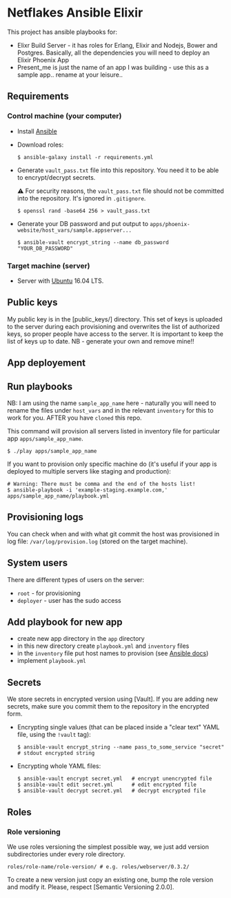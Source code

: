 # Netflakes Ansible Elixir

This project has ansible playbooks for:

* Elixr Build Server - it has roles for Erlang, Elixir and Nodejs, Bower and Postgres. Basically, all the dependencies you
will need to deploy an Elixir Phoenix App
* Present_me is just the name of an app I was building - use this as a sample app.. rename at your leisure..

## Requirements

### Control machine (your computer)

* Install [Ansible](https://www.ansible.com/)

* Download roles:

  ```shell
  $ ansible-galaxy install -r requirements.yml
  ```

* Generate `vault_pass.txt` file into this repository. You need it to be able to encrypt/decrypt secrets.

  :warning: For security reasons, the `vault_pass.txt` file should not be committed into the repository. It's ignored in `.gitignore`.

  ```shell
  $ openssl rand -base64 256 > vault_pass.txt
  ```

* Generate your DB password and put output to `apps/phoenix-website/host_vars/sample.appserver...`

  ```shell
  $ ansible-vault encrypt_string --name db_password "YOUR_DB_PASSWORD"
  ```

### Target machine (server)

* Server with [Ubuntu](https://www.ubuntu.com/) 16.04 LTS.

## Public keys

My public key is in the [public_keys/] directory. This set of keys is uploaded to the server during each provisioning
and overwrites the list of authorized keys, so proper people have access to the server. It is important to keep
the list of keys up to date. NB - generate your own and remove mine!!

## App deployement

## Run playbooks

NB: I am using the name `sample_app_name` here - naturally you will need to rename the files under `host_vars` and in the relevant `inventory` for this to work for you. AFTER you have `cloned` this repo.

This command will provision all servers listed in inventory file for particular app `apps/sample_app_name`.

```shell
$ ./play apps/sample_app_name
```

If you want to provision only specific machine do (it's useful if your app is deployed to multiple servers like staging and production):

```shell
# Warning: There must be comma and the end of the hosts list!
$ ansible-playbook -i 'example-staging.example.com,' apps/sample_app_name/playbook.yml
```

## Provisioning logs

You can check when and with what git commit the host was provisioned in log file: `/var/log/provision.log` (stored on the target machine).

## System users

There are different types of users on the server:

* `root` - for provisioning
* `deployer` - user has the sudo access

## Add playbook for new app

* create new app directory in the `app` directory
* in this new directory create `playbook.yml` and `inventory` files
* in the `inventory` file put host names to provision (see [Ansible docs](http://docs.ansible.com/ansible/intro_inventory.html))
* implement `playbook.yml`

## Secrets

We store secrets in encrypted version using [Vault]. If you are adding new secrets, make sure you commit them to the repository in the encrypted form.

* Encrypting single values (that can be placed inside a "clear text" YAML file, using the `!vault` tag):

  ```shell
  $ ansible-vault encrypt_string --name pass_to_some_service "secret"  # stdout encrypted string
  ```

* Encrypting whole YAML files:

  ```shell
  $ ansible-vault encrypt secret.yml   # encrypt unencrypted file
  $ ansible-vault edit secret.yml      # edit encrypted file
  $ ansible-vault decrypt secret.yml   # decrypt encrypted file
  ```

## Roles

### Role versioning

We use roles versioning the simplest possible way, we just add version subdirectories under every role directory.

```shell
roles/role-name/role-version/ # e.g. roles/webserver/0.3.2/
```

To create a new version just copy an existing one, bump the role version and modify it.
Please, respect [Semantic Versioning 2.0.0].

